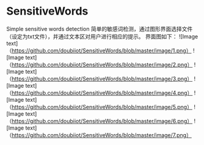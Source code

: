 # SensitiveWords
Simple sensitive words detection
简单的敏感词检测，通过图形界面选择文件（设定为txt文件），并通过文本区对用户进行相应的提示。
界面图如下：
![Image text]（https://github.com/doubiiot/SensitiveWords/blob/master/image/1.png）
![Image text]（https://github.com/doubiiot/SensitiveWords/blob/master/image/2.png）
![Image text]（https://github.com/doubiiot/SensitiveWords/blob/master/image/3.png）
![Image text]（https://github.com/doubiiot/SensitiveWords/blob/master/image/4.png）
![Image text]（https://github.com/doubiiot/SensitiveWords/blob/master/image/5.png）
![Image text]（https://github.com/doubiiot/SensitiveWords/blob/master/image/6.png）
![Image text]（https://github.com/doubiiot/SensitiveWords/blob/master/image/7.png）

